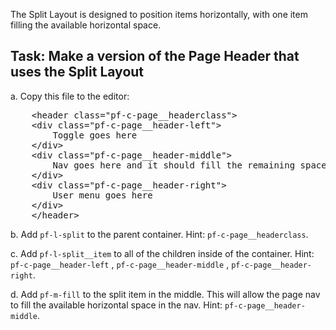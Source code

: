 The Split Layout is designed to position items horizontally, with one item filling the available horizontal space.

## Task: Make a version of the Page Header that uses the Split Layout 

a. Copy this file to the editor:

<pre class="file" data-filename="layout.html" data-target="replace">
    &lt;header class=&quot;pf-c-page__headerclass&quot;&gt;
    &lt;div class=&quot;pf-c-page__header-left&quot;&gt;
        Toggle goes here
    &lt;/div&gt;
    &lt;div class=&quot;pf-c-page__header-middle&quot;&gt;
        Nav goes here and it should fill the remaining space.
    &lt;/div&gt;
    &lt;div class=&quot;pf-c-page__header-right&quot;&gt;
        User menu goes here
    &lt;/div&gt;
    &lt;/header&gt;
</pre>

b. Add `pf-l-split` to the parent container. Hint: `pf-c-page__headerclass`.

c. Add `pf-l-split__item` to all of the children inside of the container. Hint: `pf-c-page__header-left` , `pf-c-page__header-middle` , `pf-c-page__header-right`.

d. Add `pf-m-fill` to the split item in the middle. This will allow the page nav to fill the available horizontal space in the nav. Hint: `pf-c-page__header-middle`.
